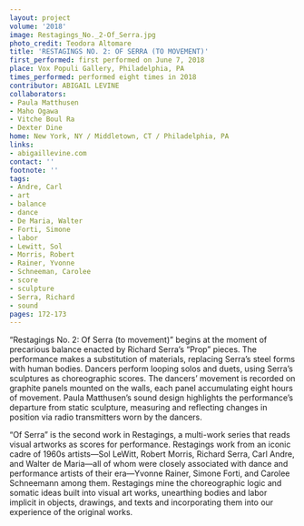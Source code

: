 ```yaml
---
layout: project
volume: '2018'
image: Restagings_No._2-Of_Serra.jpg
photo_credit: Teodora Altomare
title: 'RESTAGINGS NO. 2: OF SERRA (TO MOVEMENT)'
first_performed: first performed on June 7, 2018
place: Vox Populi Gallery, Philadelphia, PA
times_performed: performed eight times in 2018
contributor: ABIGAIL LEVINE
collaborators:
- Paula Matthusen
- Maho Ogawa
- Vitche Boul Ra
- Dexter Dine
home: New York, NY / Middletown, CT / Philadelphia, PA
links:
- abigaillevine.com
contact: ''
footnote: ''
tags:
- Andre, Carl
- art
- balance
- dance
- De Maria, Walter
- Forti, Simone
- labor
- Lewitt, Sol
- Morris, Robert
- Rainer, Yvonne
- Schneeman, Carolee
- score
- sculpture
- Serra, Richard
- sound
pages: 172-173
---
```


“Restagings No. 2: Of Serra (to movement)” begins at the moment of precarious balance enacted by Richard Serra’s “Prop” pieces. The performance makes a substitution of materials, replacing Serra’s steel forms with human bodies. Dancers perform looping solos and duets, using Serra’s sculptures as choreographic scores. The dancers’ movement is recorded on graphite panels mounted on the walls, each panel accumulating eight hours of movement. Paula Matthusen’s sound design highlights the performance’s departure from static sculpture, measuring and reflecting changes in position via radio transmitters worn by the dancers.

“Of Serra” is the second work in Restagings, a multi-work series that reads visual artworks as scores for performance. Restagings work from an iconic cadre of 1960s artists—Sol LeWitt, Robert Morris, Richard Serra, Carl Andre, and Walter de Maria—all of whom were closely associated with dance and performance artists of their era—Yvonne Rainer, Simone Forti, and Carolee Schneemann among them. Restagings mine the choreographic logic and somatic ideas built into visual art works, unearthing bodies and labor implicit in objects, drawings, and texts and incorporating them into our experience of the original works.
